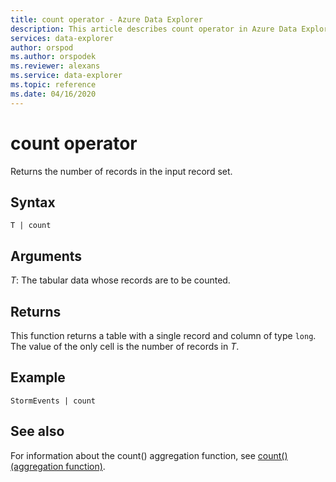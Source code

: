 ```yaml
---
title: count operator - Azure Data Explorer
description: This article describes count operator in Azure Data Explorer.
services: data-explorer
author: orspod
ms.author: orspodek
ms.reviewer: alexans
ms.service: data-explorer
ms.topic: reference
ms.date: 04/16/2020
---
```

# count operator

Returns the number of records in the input record set.

## Syntax

`T | count`

## Arguments

*T*: The tabular data whose records are to be counted.

## Returns

This function returns a table with a single record and column of type
`long`. The value of the only cell is the number of records in *T*. 

## Example

<!-- csl: https://help.kusto.windows.net/Samples -->
```kusto
StormEvents | count
```

## See also

For information about the count() aggregation function, see [count() (aggregation function)](count-aggfunction.md).
